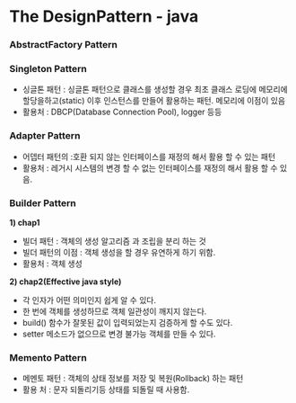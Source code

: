 # The DesignPattern - java

### AbstractFactory Pattern  

### Singleton Pattern  
- 싱글톤 패턴 : 싱글톤 패턴으로 클래스를 생성할 경우 최초 클래스 로딩에 메모리에 할당을하고(static) 이후 인스턴스를 만들어 활용하는 패턴. 메모리에 이점이 있음  
- 활용처 : DBCP(Database Connection Pool), logger 등등

### Adapter Pattern  
- 어뎁터 패턴의 :호환 되지 않는 인터페이스를 재정의 해서 활용 할 수 있는 패턴  
- 활용처 : 레거시 시스템의 변경 할 수 없는 인터페이스를 재정의 해서 활용 할 수 있음.
 
### Builder Pattern  
__1) chap1__  
- 빌더 패턴 : 객체의 생성 알고리즘 과 조립을 분리 하는 것  
- 빌더 패턴의 이점 : 객체 생성을 할 경우 유연하게 하기 위함.  
- 활용처 : 객체 생성

__2) chap2(Effective java style)__  
- 각 인자가 어떤 의미인지 쉽게 알 수 있다.   
- 한 번에 객체를 생성하므로 객체 일관성이 깨지지 않는다.   
- build() 함수가 잘못된 값이 입력되었는지 검증하게 할 수도 있다.   
- setter 메소드가 없으므로 변경 불가능 객체를 만들 수 있다.  

### Memento Pattern  
- 메멘토 패턴 : 객체의 상태 정보를 저장 및 복원(Rollback) 하는 패턴  
- 활용 처 : 문자 되돌리기등 상태를 되돌릴 때 사용함.
